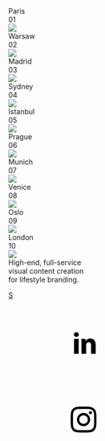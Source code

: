 <!DOCTYPE html>
<html>
<head>
  <meta charset="utf-8">
  <meta name="viewport" content="width=device-width, initial-scale=1">
  <title></title>
 <link rel="stylesheet" type="text/css" href="foto.css">
</head>
<body>
<div class="carousel">
  <div class="carousel-item">
    <div class="carousel-box">
      <div class="title">Paris</div>
      <div class="num">01</div>
      <img src="photo_2024-10-28_18-05-05.jpg">
    </div>
  </div>

  <div class="carousel-item">
    <div class="carousel-box">
      <div class="title">Warsaw</div>
      <div class="num">02</div>
      <img src="photo_2024-10-28_18-02-57.jpg" />
    </div>
  </div>

  <div class="carousel-item">
    <div class="carousel-box">
      <div class="title">Madrid</div>
      <div class="num">03</div>
      <img src="photo_2024-10-28_18-04-09.jpg"
      />
    </div>
  </div>

  <div class="carousel-item">
    <div class="carousel-box">
      <div class="title">Sydney</div>
      <div class="num">04</div>
      <img src="photo_2024-10-28_18-06-33.jpg" />
    </div>
  </div>

  <div class="carousel-item">
    <div class="carousel-box">
      <div class="title">Istanbul</div>
      <div class="num">05</div>
      <img src="photo_2024-10-28_18-04-28.jpg" />
    </div>
  </div>

  <div class="carousel-item">
    <div class="carousel-box">
      <div class="title">Prague</div>
      <div class="num">06</div>
      <img src="photo_2024-10-28_18-04-21.jpg" />
    </div>
  </div>

  <div class="carousel-item">
    <div class="carousel-box">
      <div class="title">Munich</div>
      <div class="num">07</div>
      <img src="photo_2024-10-28_18-05-32.jpg" />
    </div>
  </div>

  <div class="carousel-item">
    <div class="carousel-box">
      <div class="title">Venice</div>
      <div class="num">08</div>
      <img src="photo_2024-10-28_18-06-07.jpg" />
    </div>
  </div>

  <div class="carousel-item">
    <div class="carousel-box">
      <div class="title">Oslo</div>
      <div class="num">09</div>
      <img src="photo_2024-10-28_18-06-21.jpg" />
    </div>
  </div>
  <div class="carousel-item">
    <div class="carousel-box">
      <div class="title">London</div>
      <div class="num">10</div>
      <img src="photo_2024-10-28_18-04-50.jpg" />
    </div>
  </div>
</div>

<div class="layout">
  <div class="box">High-end, full-service<br />visual content creation<br />for lifestyle branding.</div>
</div>

<a href="https://www.supah.it" target="_blank" class="logo">S</a>
<div class="social">
  <a href="https://www.linkedin.com/in/fabio-ottaviani-82b0776/" target="_blank"
    ><svg>
      <use xlink:href="#ico-linkedin"></use></svg
  ></a>
  <a href="https://www.instagram.com/supahfunk/" target="_blank"
    ><svg>
      <use xlink:href="#ico-instagram"></use></svg
  ></a>
</div>

<svg style="display: none">
  <symbol id="ico-instagram" viewBox="0 0 35 35">
    <circle opacity=".2" cx="17.5" cy="17.5" r="17" stroke="var(--fill)" fill="none"></circle>
    <path
      fill-rule="evenodd"
      clip-rule="evenodd"
      d="M24.944 20.476c.028-.457.042-1.282.042-2.476s-.014-2.019-.042-2.476c-.056-1.09-.378-1.93-.965-2.517s-1.422-.91-2.503-.965C21.018 12.014 20.194 12 19 12s-2.019.014-2.476.042c-1.081.047-1.92.368-2.517.965s-.918 1.436-.965 2.518C13.014 15.98 13 16.805 13 18c0 1.194.014 2.019.042 2.476.047 1.09.368 1.93.965 2.517s1.436.91 2.518.965c.466.028 1.29.042 2.475.042 1.184 0 2.01-.014 2.476-.042 1.072-.047 1.906-.368 2.503-.965.597-.597.918-1.436.965-2.517ZM19 13.075h-1.427c-.186 0-.438.01-.755.029a11.61 11.61 0 0 0-.797.07c-.215.028-.401.08-.56.154-.26.102-.489.251-.685.447-.196.196-.35.425-.461.685-.056.15-.103.336-.14.56a7.843 7.843 0 0 0-.084.811 7.113 7.113 0 0 0-.014.741c.01.178.01.453 0 .826-.01.373-.01.573 0 .601.01.028.01.228 0 .601s-.01.648 0 .826c.01.177.014.424.014.74 0 .318.028.588.084.812l.14.56c.112.26.265.489.461.685.196.196.425.345.685.447.15.056.336.108.56.154.224.047.49.07.797.07.308 0 .56.01.755.028.196.019.471.019.826 0 .354-.019.554-.019.601 0 .047.019.242.019.587 0s.62-.019.826 0c.205.019.456.01.755-.028.298-.037.569-.06.811-.07.242-.01.424-.06.546-.154.26-.102.494-.251.699-.447a1.75 1.75 0 0 0 .447-.686c.056-.149.103-.335.14-.559.038-.224.066-.494.084-.811.019-.317.023-.564.014-.741a11.82 11.82 0 0 1 0-.826c.01-.373.01-.573 0-.601-.01-.028-.01-.228 0-.601s.01-.648 0-.826c-.01-.177-.014-.424-.014-.74 0-.318-.028-.588-.084-.812l-.14-.56a1.956 1.956 0 0 0-1.147-1.133 3.979 3.979 0 0 0-.545-.153 3.915 3.915 0 0 0-.811-.07c-.326 0-.578-.01-.755-.028a5.916 5.916 0 0 0-.826 0c-.372.019-.568.019-.587 0Zm3.706 2.225c.14-.14.21-.308.21-.504a.57.57 0 0 0-.21-.503.767.767 0 0 0-.517-.21.718.718 0 0 0-.504.21.622.622 0 0 0-.21.503c.01.196.08.364.21.504s.299.21.504.21c.205 0 .377-.07.517-.21ZM22.063 18c0 .849-.298 1.576-.895 2.182a2.882 2.882 0 0 1-2.168.895 3.075 3.075 0 0 1-2.182-.895c-.606-.588-.904-1.315-.895-2.182.01-.867.308-1.594.895-2.182.588-.587 1.315-.886 2.182-.895.867-.01 1.59.29 2.168.895.578.606.876 1.333.895 2.182Zm-1.077 0a1.95 1.95 0 0 0-.573-1.413A1.897 1.897 0 0 0 19 16c-.56 0-1.03.196-1.413.587A2.001 2.001 0 0 0 17 18c-.01.55.186 1.021.587 1.413.401.391.872.587 1.413.587.54 0 1.012-.196 1.413-.587.4-.392.592-.863.573-1.413Z"
      transform="translate(-1.5 -0.5)"
      fill="var(--fill)"
    ></path>
  </symbol>

  <symbol id="ico-linkedin" viewBox="0 0 35 35">
    <circle opacity=".2" cx="17.5" cy="17.5" r="17" stroke="var(--fill)" fill="none"></circle>
    <path
      fill-rule="evenodd"
      clip-rule="evenodd"
      d="M15.3025 14.0835C15.3025 14.3845 15.1934 14.6403 14.9752 14.851C14.757 15.0617 14.4786 15.167 14.14 15.167C13.8014 15.167 13.5267 15.0617 13.316 14.851C13.1053 14.6403 13 14.3807 13 14.0722C13 13.7637 13.1053 13.5079 13.316 13.3047C13.5267 13.1016 13.8051 13 14.1512 13C14.4974 13 14.772 13.1016 14.9752 13.3047C15.1783 13.5079 15.2874 13.7675 15.3025 14.0835ZM13.0677 23V16.0248H15.2348V23H13.0677ZM16.4763 16.0248C16.5064 16.8676 16.5214 17.6125 16.5214 18.2596V23H18.7111V18.9819C18.7111 18.7111 18.7336 18.5305 18.7788 18.4402C18.9895 17.8984 19.3582 17.6275 19.8849 17.6275C20.6223 17.6275 20.991 18.1317 20.991 19.14V23H23.158V18.8691C23.158 17.8758 22.9285 17.1272 22.4695 16.623C22.0105 16.1189 21.4048 15.8668 20.6524 15.8668C19.6742 15.8668 18.9594 16.243 18.5079 16.9955H18.4628L18.3499 16.0248H16.4763Z"
      transform="translate(0 -1)"
      fill="var(--fill)"
    ></path>
  </symbol>
</svg>
<div class="cursor"></div>
<div class="cursor cursor2"></div>
  <script>
    /*--------------------
Vars
--------------------*/
let progress = 50
let startX = 0
let active = 0
let isDown = false
/*--------------------
Contants
--------------------*/
const speedWheel = 0.02
const speedDrag = -0.1
/*--------------------
Get Z
--------------------*/
const getZindex = (array, index) => (array.map((_, i) => (index === i) ? array.length : array.length - Math.abs(index - i)))
/*--------------------
Items
--------------------*/
const $items = document.querySelectorAll('.carousel-item')
const $cursors = document.querySelectorAll('.cursor')
const displayItems = (item, index, active) => {
  const zIndex = getZindex([...$items], active)[index]
  item.style.setProperty('--zIndex', zIndex)
  item.style.setProperty('--active', (index-active)/$items.length)
}
/*--------------------
Animate
--------------------*/
const animate = () => {
  progress = Math.max(0, Math.min(progress, 100))
  active = Math.floor(progress/100*($items.length-1))
  $items.forEach((item, index) => displayItems(item, index, active))
}
animate()
/*--------------------
Click on Items
--------------------*/
$items.forEach((item, i) => {
  item.addEventListener('click', () => {
    progress = (i/$items.length) * 100 + 10
    animate()
  })
})
/*--------------------
Handlers
--------------------*/
const handleWheel = e => {
  const wheelProgress = e.deltaY * speedWheel
  progress = progress + wheelProgress
  animate()
}
const handleMouseMove = (e) => {
  if (e.type === 'mousemove') {
    $cursors.forEach(($cursor) => {
      $cursor.style.transform = `translate(${e.clientX}px, ${e.clientY}px)`
    })
  }
  if (!isDown) return
  const x = e.clientX || (e.touches && e.touches[0].clientX) || 0
  const mouseProgress = (x - startX) * speedDrag
  progress = progress + mouseProgress
  startX = x
  animate()
}
const handleMouseDown = e => {
  isDown = true
  startX = e.clientX || (e.touches && e.touches[0].clientX) || 0
}
const handleMouseUp = () => {
  isDown = false
}
/*--------------------
Listeners
--------------------*/
document.addEventListener('mousewheel', handleWheel)
document.addEventListener('mousedown', handleMouseDown)
document.addEventListener('mousemove', handleMouseMove)
document.addEventListener('mouseup', handleMouseUp)
document.addEventListener('touchstart', handleMouseDown)
document.addEventListener('touchmove', handleMouseMove)
document.addEventListener('touchend', handleMouseUp)
  </script>
</body>
</html>
